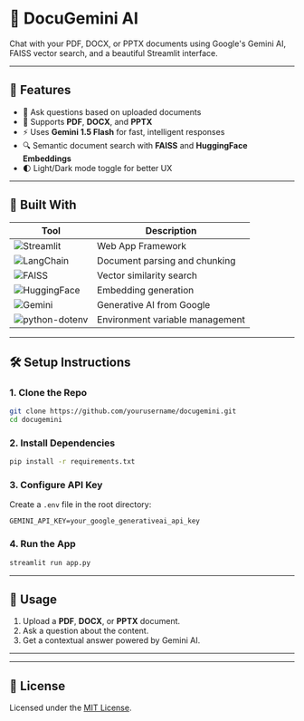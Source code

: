 
# 📄 DocuGemini AI

Chat with your PDF, DOCX, or PPTX documents using Google's Gemini AI, FAISS vector search, and a beautiful Streamlit interface.

---

## 🚀 Features

- 🧠 Ask questions based on uploaded documents
- 📄 Supports **PDF**, **DOCX**, and **PPTX**
- ⚡ Uses **Gemini 1.5 Flash** for fast, intelligent responses
- 🔍 Semantic document search with **FAISS** and **HuggingFace Embeddings**
- 🌓 Light/Dark mode toggle for better UX

---

## 🧰 Built With

| Tool | Description |
|------|-------------|
| ![Streamlit](https://img.shields.io/badge/Streamlit-FF4B4B?logo=streamlit&logoColor=white) | Web App Framework |
| ![LangChain](https://img.shields.io/badge/LangChain-000000?logo=langchain&logoColor=white) | Document parsing and chunking |
| ![FAISS](https://img.shields.io/badge/FAISS-0077B5?logo=facebook&logoColor=white) | Vector similarity search |
| ![HuggingFace](https://img.shields.io/badge/HuggingFace-FFD21F?logo=huggingface&logoColor=black) | Embedding generation |
| ![Gemini](https://img.shields.io/badge/Google%20Gemini-4285F4?logo=google&logoColor=white) | Generative AI from Google |
| ![python-dotenv](https://img.shields.io/badge/python--dotenv-3466AF?logo=python&logoColor=white) | Environment variable management |

---

## 🛠️ Setup Instructions

### 1. Clone the Repo
```bash
git clone https://github.com/yourusername/docugemini.git
cd docugemini
```

### 2. Install Dependencies
```bash
pip install -r requirements.txt
```

### 3. Configure API Key
Create a `.env` file in the root directory:
```env
GEMINI_API_KEY=your_google_generativeai_api_key
```

### 4. Run the App
```bash
streamlit run app.py
```

---

## 📸 Usage

1. Upload a **PDF**, **DOCX**, or **PPTX** document.
2. Ask a question about the content.
3. Get a contextual answer powered by Gemini AI.

---

---

## 📄 License

Licensed under the [MIT License](LICENSE).
